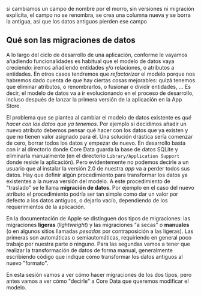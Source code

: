 
si cambiamos un campo de nombre por el morro, sin versiones ni migración explícita, el campo no se renombra, se crea una columna nueva y se borra la antigua, así que los datos antiguos pierden ese campo

## Qué son las migraciones de datos

A lo largo del ciclo de desarrollo de una aplicación, conforme le vayamos añadiendo funcionalidades es habitual que el modelo de datos vaya creciendo: iremos añadiendo entidades y/o relaciones, o atributos a entidades. En otros casos tendremos que *refactorizar* el modelo porque nos habremos dado cuenta de que hay ciertas cosas mejorables: quizá tenemos que eliminar atributos, o renombrarlos, o fusionar o dividir entidades, ... Es decir, el modelo de datos va a ir evolucionando en el proceso de desarrollo, incluso después de lanzar la primera versión de la aplicación en la App Store. 

El problema que se plantea al cambiar el modelo de datos existente es *qué hacer con los datos que ya tenemos*. Por ejemplo si decidimos añadir un nuevo atributo debemos pensar qué hacer con los datos que ya existen y que no tienen valor asignado para él. Una solución drástica sería comenzar de cero, borrar todos los datos y empezar de nuevo. En desarrollo basta con ir al directorio donde Core Data guarda la base de datos SQLite y eliminarla manualmente (en el directorio `Library/Application Support` donde reside la aplicación). Pero evidentemente no podemos decirle a un usuario que al instalar la versión 2.0 de nuestra *app* va a perder todos sus datos. Hay que definir algún procedimiento para transformar los datos ya existentes a la nueva versión del modelo. A este procedimiento de "traslado" se le llama **migración de datos**. Por ejemplo en el caso del nuevo atributo el procedimiento podría ser tan simple como dar un valor por defecto a los datos antiguos, o dejarlo vacío, dependiendo de los requerimientos de la aplicación.

En la documentación de Apple se distinguen dos tipos de migraciones: las migraciones **ligeras** (*lightweight*) y las migraciones "a secas" o **manuales** (o en algunos sitios llamadas *pesadas* por contraposición a las ligeras). Las primeras son automáticas o semiautomáticas, requiriendo en general poco trabajo por nuestra parte o ninguno. Para las segundas vamos a tener que realizar la transformación de datos de forma manual, generalmente escribiendo código que indique cómo transformar los datos antiguos al nuevo "formato".

En esta sesión vamos a ver cómo hacer migraciones de los dos tipos, pero antes vamos a ver cómo "decirle" a Core Data que queremos modificar el modelo.